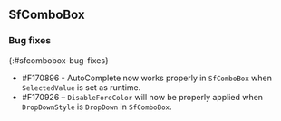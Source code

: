 ## SfComboBox

### Bug fixes
{:#sfcombobox-bug-fixes}

* \#F170896 - AutoComplete now works properly in `SfComboBox` when `SelectedValue` is set as runtime.
* \#F170926 – `DisableForeColor` will now be properly applied when `DropDownStyle` is `DropDown` in `SfComboBox`. 
